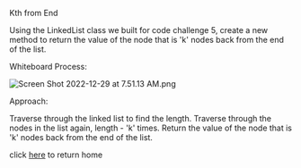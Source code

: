 Kth from End

Using the LinkedList class we built for code challenge 5, create a new method to return the value of the node that is 'k' nodes back from the end of the list.

Whiteboard Process:

![Screen Shot 2022-12-29 at 7.51.13 AM.png](..%2F..%2F..%2F..%2F..%2F..%2FDesktop%2FScreen%20Shot%202022-12-29%20at%207.51.13%20AM.png)

Approach:

Traverse through the linked list to find the length. Traverse through the nodes in the list again, length - 'k' times. Return the value of the node that is 'k' nodes back from the end of the list.

click [here](../../README.md) to return home
